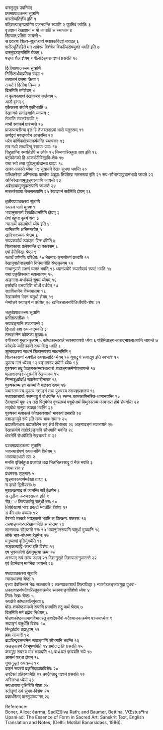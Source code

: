 वास्तुसूत्र उपनिषद्  
प्रथमप्रपाठकस्य सूत्राणि  
वास्तोष्पतिर्ज्ञेय इति १   
षट्शिल्पाङ्गप्रयोगेण प्रजनयन्ति रूपाणि २
यूपमिदं ज्योतिः ३   
वृत्तज्ञानं रेखाज्ञानं च यो जानाति स
स्थापकः ४   
शिल्पात् प्रतिमा जायन्ते ५   
स प्रवहणः
शिल्प-सूत्राध्यायं स्थापकविद्यां
चावदत् ६   
शरीरमूर्तिरहिते मन आवेश्य विशेषेण विकल्पिदोषयुक्तं
भवति इति ७   
वास्तुषडङ्गमिति श्रेष्ठम् ८   
षड्धा शैलं ज्ञेयम् ९
शैलादङ्गरागज्ञानं प्रसरति १०  
   
द्वितीयप्रपाठकस्य सूत्राणि  
निर्दिष्टार्थकप्रतिमा ग्राह्या १   
तत्पातनं प्रथमा क्रिया २   
तन्मर्दनं
द्वितीया क्रिया ३   
विलमिति मर्मज्ञेयम् ४   
न कृत्यरूपार्थं
रेखाकरणं कर्तव्यम् ५   
आदौ वृत्तम् ६   
एकैकस्य संयोगे एकीभवति
७   
रेखान्वये सर्वाङ्गाणि न्यासय ८   
तेजांसि सरलरेखाणि ९   
नाभौ रूपकर्म
प्रारभ्यते १०   
प्राजापत्यरीत्या वृत्तं हि तेजस्तदाऽपां भासे
चतुरस्रम् ११   
कर्णद्वयं मरुद्भावेन आचरन्ति १२   
धरेव
कर्णिकक्षेत्रमाकर्षयन्ति स्थापकाः १३   
तत्र
मध्ये लब्धबिन्दू रसायाः प्राणः १४   
त्रिहुताग्निः स्मर्यतेऽपि च लोके १५
निम्नगास्त्रिहुता आप इति १६   
षट्कोणको हि आकर्षणीविद्यावि-शेषः १७   
यथा
रूपे तथा यूपेऽनुच्छेदान्ता ग्राह्याः १८   
खनन-प्रकारो ध्येयः १९
सूत्रायने रेखाः सुभगा भवन्ति २०   
उत्थितरेखा अग्निरूपाः
पार्श्वगा अब्रूपाः तिर्यग्रेखा मरुतरूपा इति २१
रूप-सौभाग्याद्ध्यानभावो जायते २२
अग्निरेखायामुत्तुङ्गरूपाणि
जायन्ते २३   
अब्रेखायामुत्सुकरूपाणि जायन्ते २४   
मारुतरेखायां तैजसरूपाणि २५
रेखाज्ञानं सर्वमिति ज्ञेयम् २६     

   
   
तृतीयप्रपाठकस्य सूत्राणि  
रूपस्य भावो मुख्यः १   
भावानुसारतो रेखाविधानमिति ज्ञेयम् २   
तेषां बहुधा
कृत्यं श्रेयः ३   
न्यासार्थं कालबोधो ध्येय इति ४   
खनित्राणि
अभिमन्त्रयेत् ५   
खनित्रपञ्चकं श्रेष्ठम् ६   
रूपप्रकर्षार्थं
रूपाङ्गं स्निग्धमिति ७   
शिल्पकाराः प्रलेपयन्ति द्रा वकरसम् ८   
एषां
हेतिविद्या श्रेष्ठा ९   
रक्षार्थं पर्णमणिः परिधेयः १०
भेदनाद-ङ्गसौभगं प्रभवति ११   
रेखानुपातेनाङ्गानि निधेयानीति
श्रेष्ठकृत्यम् १२   
गाथानुप्रासे लक्षणं व्यक्तं भवति १३
ध्यानप्रयोगे रूपसौष्ठवं स्पष्टं भवति १४   
यथा प्रकृतिस्तथा
रूपलक्षणम् १५   
अङ्गाना-मर्धाकलं सुषमं ध्येयम् १६   
हर्सावधि उभयदिशि
चोर्ध्वे वर्धयेत् १७   
रक्षाविधानेन विघ्नघातयः १८   
रेखाक्रमेण भेदनं
चतुर्धा ज्ञेयम् १९   
नेम्योत्तरे रूपाङ्गं न वर्धयेत् २०
खनित्रचालनविधिर्ध्येयवि-शेषः २१  
   
चतुर्थप्रपाठकस्य सूत्राणि  
प्रतीतात्प्रतीकः १   
रूपादङ्गानि सञ्जायन्ते २   
द्विधातो ब्रह्म रूप-वद्भवति
३   
तत्त्वज्ञानेन कोष्ठका मुख्याः ४   
वर्गीकरणं मुख्य-कृत्यम् ५
कोष्ठकान्तराले रूपस्यावयवो ध्येयः ६
परिमिताङ्ग-हाराद्भावलक्षणानि जायन्ते ७
कोष्ठके व्यतिक्रान्ते रूपमविद्यं भवति ८   
शुल्बयज्ञस्य साधनं
शिल्परूपस्य साधनमिति ९   
शिल्पकाराणां रूपशैले रूपशालादि ध्येयम् १०
यूपाद्रू पं रूपाद्यूप इति स्वभावः ११   
यूपस्य मानं ध्येयम् १२
षड्भागस्य प्रयोगो ध्येयः १३   
पुरुषस्य तद्रू
पेऽङ्गस्तम्भाश्चत्वारो
ऽष्टाङ्गक्रमेणोपजायन्ते १४   
पालाशदण्डरज्जुसंयोगे
रेखामानय १५   
निम्नादूर्ध्वावधि सदारेखादीनाचर १६   
पुरुषस्तम्भ इव
स्तम्भो वै यज्ञस्य रूपम् १७   
यथास्तम्भस्य यूपस्य दशाङ्गं तथा पुरुषस्य
दशयज्ञप्रज्ञाश्च १८   
स्थापकाचार्याः स्तम्भाद्रू पं बोधयन्ति १९
स्तम्भः कामकामिनस्त्रि-धामानयन्ति २०   
दैवयज्ञार्थं यूपः २१
तदा पितृमेधेन वृषस्तम्भं पशुमेधार्थं मिथुनस्तम्भं कामचारा होमे
रोपयन्ति २२   
तद्बोधे मानुषा रूपज्ञा भवन्ति २३   
पुरुषस्य
रूपाकले कोष्ठकस्याधो भावरूपं प्रसरति २४   
दशाङ्गयूपे रूपे इति तस्य
भावः समानः २५   
ब्रह्मकीलाधारः ब्रह्मकीलेन सह क्षेत्रं विभाजय २६
अङ्गादङ्गं सञ्जायते २७   
रेखासंयोगे तत्क्षेत्रेऽङ्गानि सौभगानि
भवन्ति २८   
क्षेत्रनेमिं रोधयेदिति रेखचत्वरे च २९  
   
पञ्चमप्रपाठकस्य सूत्राणि  
भावस्यारोपणं रूपकर्माणि विधेयम् १   
भावस्याऽधारो रसः २   
मनसि वृत्तिर्बहुधा
प्रजायते तदा भिन्नभिन्नरसाद्रू पं नैकं भवति ३   
नवधा रसः ४   
प्रथमरसः
शृङ्गारः ५   
शृङ्गाररूपार्थमब्रेखा ग्राह्याः ६   
स हासो द्वितीयरसः
७   
मुखलक्षणाद्र सं जानन्ति सर्वे ईक्षणेन ८   
स तृतीयः करुणरसभाव इति ९   
रौद्र
ः\! शिल्पकारेषु चतुर्थो रसः १०   
तिर्यग्रेखायां भावः प्रकटो भवतीति विशेषः
११   
स वीरभावः पञ्चमः १२   
वैरभावे उत्कटे भयङ्करो भवति स विलक्षणः षष्ठरसः
१३   
तस्याङ्गमारुतरेखायामिति स सप्तमः १४   
शान्तभावः सोऽष्टमो रसः १५
भावानुगतरूपाणि चतुर्धा मुख्यानि १६   
लोके भाव-बोधस्य हेतुर्मनः
१७   
मनुष्याणां वृत्तिर्मुख्येति १८   
सङ्कल्पाद्वि-कल्प इति विशेषः १९   
एष
भुवनकोषो देहानुभूत्या क्रमः २०   
अरूपाद् रूपं तस्य फलम् २१
दिशानुसृते दिशापालानुपासन्ते २२   
एवं दैवभेदान् मार्गभेदा
जायन्ते २३     

   
षष्ठप्रपाठकस्य सूत्राणि  
न्यासधारणा श्रेष्ठा १   
वृत्त्या दैवचिन्तने भेदः सञ्जायते २
लक्षणप्रकाशार्थं शिल्पविद्या ३
न्यासोऽलङ्कारमुद्रा
युधबा-ध्रकक्षवाहनोपदेवारिस्तुवकक्रमेण
रूपनवाङ्गविशेषो ध्येयः ४   
तिस्रः रेखाः श्रेष्ठाः ५   
रूपक्षेत्रे
कोष्ठकालिर्मुख्या ६   
षोड-शकोष्ठकमध्ये रूपाणि
प्रभवन्ति तद्रू पार्थं श्रेष्ठम् ७   
विलमिति मर्म ब्रह्मेव
निधेयम् ८   
षोडशकोष्ठकप्रमाणविभागस्तु ब्रह्मदैवजैवो-पदैवयाजकक्रमेण
पञ्चधाध्येयः ९   
रूपाङ्गं चतुर्धेति विशेषः १०   
बिन्दुर्ब्रह्मेव
ब्रह्मध्रुवम् ११   
ब्रह्म सत्यादौ १२   
ब्रह्मबिन्द्ववलम्बनेन
रूपाङ्गाणि सौभगानि भवन्ति १३   
अलङ्करणं दैवभूषणमिति १४
प्रमोदाद्र तिः प्रसरति १५   
करमुद्रा रूपस्य भावं ज्ञापयति १६
बाध्रं बलं ज्ञापयति रूपे १७   
आसनं षड्धा ज्ञेयम् १८   
गुणानुसृतं
रूपत्रयम् १९   
वाहनं रूपस्य प्रकृतिज्ञापकविशेषः २०   
उपदैवतं प्रतिरूपमिति २१
उपदैवताद्रू पज्ञानं प्रसरति २२   
अरिसन्धा ध्येया २३   
रूपधाराया वृत्तिरिति
श्रेष्ठा २४   
स्तोतॄणां रूपे सुभग-विशेषः २५   
प्रज्ञार्थमेतद्
वास्तूपाख्यानम् २६  
   
   
   
   
   
   
   
   
   
   
Reference:  
Boner, Alice; êarma, SadŒ§iva Rath; and Baumer, Bettina, VŒstusªtra
Upani·ad: The Essence of Form in Sacred Art: Sanskrit Text, English
Translation and Notes, (Delhi: Motilal Banarsidass, 1986).
